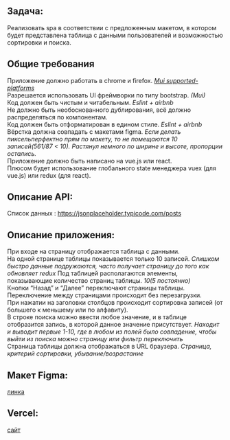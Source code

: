 ## Задача:  
Реализовать spa в соответствии с предложенным макетом,  в котором будет представлена таблица с данными пользователей и возможностью сортировки и поиска.
  
## Общие требования
Приложение должно работать в chrome и firefox. _[Mui supported-platforms](https://mui.com/material-ui/getting-started/supported-platforms/)_  
Разрешается использовать UI фреймворки по типу bootstrap. _(Mui)_  
Код должен быть чистым и читабельным. _Eslint + airbnb_  
Не должно быть необоснованного дублирования, всё должно распределяться по компонентам.  
Код должен быть отформатирован в едином стиле. _Eslint + airbnb_  
Вёрстка должна совпадать с макетами figma. _Если делать пиксельперфектно прям по макету, то не помещаются 10 записей(561/87 < 10). Растянул немного по ширине и высоте, пропорции остались._   
Приложение должно быть написано на vue.js или react.  
Плюсом будет использование глобального state менеджера vuex (для vue.js) или redux (для react).

## Описание API:
Список данных : https://jsonplaceholder.typicode.com/posts  

## Описание приложения:
При входе на страницу отображается таблица с данными.  
На одной странице таблицы показывается только 10 записей. _Слишком быстро данные подружаются, часто получает страницу до того как обновляет redux_ 
Под таблицей располагаются элементы, показывающие количество страниц таблицы. _10(5 постоянно)_   
Кнопки “Назад” и “Далее” переключают страницы таблицы.  
Переключение между страницами происходит без перезагрузки.  
При нажатии на заголовки столбцов происходит сортировка записей (от большего к меньшему или по алфавиту).  
В строке поиска можно ввести любое значение, и в таблице отобразится запись, в которой данное значение присутствует. _Находит и выводит первые 1-10, где в любом из полей было совпадение, чтобы выйти из поиска можно страницу или фильтр переключить_  
Страница таблицы должна отображаться в URL браузера. _Страница, критерий сортировки, убывание/возрастание_

## Макет Figma:
[линка](https://www.figma.com/file/amcWeZhjaZ0eSyYiSNG6vN/%D0%9C%D0%B0%D0%BA%D0%B5%D1%82-%D1%82%D0%B0%D0%B1%D0%BB%D0%B8%D1%86%D1%8B?node-id=0%3A1)  

## Vercel:  
[сайт](https://table-pi0sas9i0-cakenumber1.vercel.app/)

